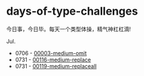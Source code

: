 # days-of-type-challenges

今日事，今日毕。每天一个类型体操，精气神杠杠滴!

Jul. 

- 0706 - [00003-medium-omit](./00003-medium-omit/README.md)
- 0731 - [00116-medium-replace](./00116-medium-replace/README.md)
- 0731 - [00119-medium-replaceall](./00119-medium-replaceall/README.md)
